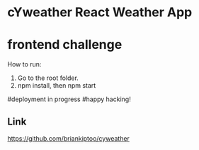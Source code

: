 # cYweather React Weather App

# frontend challenge

How to run:

1. Go to the root folder.
2. npm install, then npm start

#deployment in progress
#happy hacking!

## Link

https://github.com/briankiptoo/cyweather
